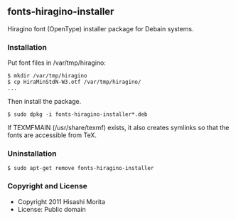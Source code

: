 fonts-hiragino-installer
--------

Hiragino font (OpenType) installer package for Debain systems.

### Installation

Put font files in /var/tmp/hiragino:

    $ mkdir /var/tmp/hiragino
    $ cp HiraMinStdN-W3.otf /var/tmp/hiragino/
    ...

Then install the package.

    $ sudo dpkg -i fonts-hiragino-installer*.deb

If TEXMFMAIN (/usr/share/texmf) exists, it also creates symlinks so
that the fonts are accessible from TeX.

### Uninstallation

    $ sudo apt-get remove fonts-hiragino-installer

### Copyright and License

  * Copyright 2011 Hisashi Morita
  * License: Public domain
